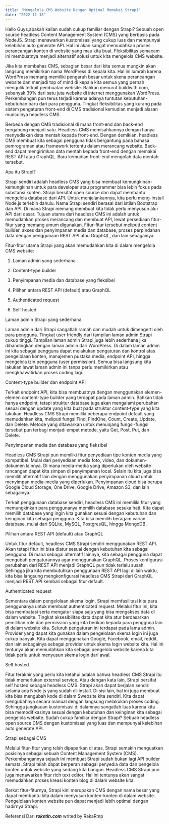 ```yaml
---
title: "Mengelola CMS Website Dengan Optimal Memakai Strapi"
date: "2022-11-18"
---
```


Hallo Guys,apakah kalian sudah cukup familiar dengan Strapi? Sebuah open source headless Content Management System (CMS) yang berbasis pada NodeJS. Strapi menawarkan kustomisasi yang cukup luas dan mempunyai kelebihan auto generate API. Hal ini akan sangat memudahkan proses perancangan konten di website yang mau kita buat. Fleksibilitas semacam ini membuatnya menjadi alternatif solusi untuk kita mengelola CMS website.

Jika kita membahas CMS, sebagian besar dari kita semua mungkin akan langsung memikirkan nama WordPress di kepala kita. Hal ini lumrah karena WordPress memang memiliki pengaruh besar untuk skena perancangan website dan menjadi top of mind di kepala kita semua yang pernah mengulik terkait pembuatan website. Bahkan menurut buildwith.com, sebanyak 39% dari satu juta website di internet menggunakan WordPress. Perkembangan pun terus terjadi karena adanya tuntutan kebutuhan-kebutuhan baru dari para pengguna. Tingkat fleksibilitas yang kurang pada sistem pengaturan front-end di CMS tradisional kemudian menjadi alasan munculnya headless CMS.

Berbeda dengan CMS tradisional di mana front-end dan back-end bergabung menjadi satu. Headless CMS memisahkannya dengan hanya menyediakan data mentah kepada front-end. Dengan demikian, headless CMS membuat kita sebagai pengguna tidak bergantung pada bahasa pemrograman atau framework tertentu dalam merancang website. Back-end dapat mengirimkan data mentah kepada front-end dengan memakai REST API atau GraphQL. Baru kemudian front-end mengolah data mentah tersebut.

Apa itu Strapi?

Strapi sendiri adalah headless CMS yang bisa membuat kemungkinan-kemungkinan untuk para developer atau programmer bisa lebih fokus pada substansi konten. Strapi bersifat open source dan dapat membantu mengelola database dari API. Untuk menjalankannya, kita perlu meng-install Node.js terlebih dahulu. Nama Strapi sendiri berasal dari istilah Bootstrap dan API. Di mana Strapi memang membuat kita tidak perlu menyusun alur API dari dasar. Tujuan utama dari headless CMS ini adalah untuk memudahkan proses merancang dan membuat API, lewat persediaan fitur-fitur yang memang umum digunakan. Fitur-fitur tersebut meliputi content builder, akses dan penyimpanan media dan database, proses perpindahan data dengan penggunaan REST API atau GraphQL, dan lain sebagainya.

Fitur-fitur utama Strapi yang akan memudahkan kita di dalam mengelola CMS website:

1. Laman admin yang sederhana

2. Content-type builder

3. Penyimpanan media dan database yang fleksibel

4. Pilihan antara REST API (default) atau GraphQL

5. Authenticated request

6. Self hosted

Laman admin Strapi yang sederhana

Laman admin dari Strapi sangatlah ramah dan mudah untuk dimengerti oleh para pengguna. Tingkat user friendly dari tampilan laman admin Strapi cukup tinggi. Tampilan laman admin Strapi juga lebih sederhana jika dibandingkan dengan laman admin dari WordPress. Di dalam laman admin ini kita sebagai pengguna dapat melakukan pengaturan dan kontrol atas pengelolaan konten, manajemen pustaka media, endpoint API, hingga mengelola izin pengguna (user permission). Semua bisa langsung kita lakukan lewat laman admin ini tanpa perlu memikirkan atau mengkhawatirkan proses coding lagi.

Content-type builder dan endpoint API

Terkait endpoint API, kita bisa membuatnya dengan menggunakan elemen-elemen content-type builder yang terdapat pada laman admin. Bahkan tidak hanya endpoint, tetapi struktur database juga akan mengalami perubahan sesuai dengan update yang kita buat pada struktur content-type yang kita lakukan. Headless CMS Strapi memiliki beberapa endpoint default yang memudahkan kita, meliputi fungsi Find, FindOne, Count, Create, Update, dan Delete. Metode yang ditawarkan untuk menunjang fungsi-fungsi tersebut pun terbagi menjadi empat metode, yaitu Get, Post, Put, dan Delete.

Penyimpanan media dan database yang fleksibel

Headless CMS Strapi pun memiliki fitur penyediaan tipe konten media yang kompatibel. Mulai dari penyediaan media foto, video, dan dokumen-dokumen lainnya. Di mana media-media yang diperlukan oleh website rancangan dapat kita simpan di penyimpanan local. Selain itu kita juga bisa memilih alternatif lain dengan menggunakan penyimpanan cloud untuk menyimpan media-media yang diperlukan. Penyimpanan cloud bisa berupa Google Cloud Storage, One Drive, Google Drive, Amazon S3, dan lain sebagainya.

Terkait penggunaan database sendiri, headless CMS ini memiliki fitur yang memungkinkan para penggunanya memilih database sesuka hati. Kita dapat memilih database yang ingin kita gunakan sesuai dengan kebutuhan dan keinginan kita sebagai pengguna. Kita bisa memilih beragam varian database, mulai dari SQLite, MySQL, PostgresQL, hingga MongoDB.

Pilihan antara REST API (default) atau GraphQL

Untuk fitur default, headless CMS Strapi sendiri menggunakan REST API. Akan tetapi fitur ini bisa diatur sesuai dengan kebutuhan kita sebagai pengguna. Di mana sebagai alternatif lainnya, kita sebagai pengguna dapat mengubah pengaturannya agar menggunakan GraphQL. Proses konfigurasi perubahan dari REST API menjadi GraphQL pun tidak terlalu susah. Sehingga jika kita membutuhkan penggunaan REST API lagi di lain waktu, kita bisa langsung mengkonfigurasi headless CMS Strapi dari GraphQL menjadi REST API kembali sebagai fitur default.

Authenticated request

Sementara dalam pengelolaan skema login, Strapi memfasilitasi kita para penggunanya untuk membuat authenticated request. Melalui fitur ini, kita bisa membatasi serta mengatur siapa saja yang bisa mengakses data di dalam website. Tingkat aksesibilitas data dapat kita atur berdasarkan pemilihan role dan permission yang kita berikan kepada para pengguna lain di dalam website kita. Seluruh pengaturan ini terdapat pada lama admin. Provider yang dapat kita gunakan dalam pengelolaan skema login ini juga cukup banyak. Kita dapat menggunakan Google, Facebook, email, reddit, dan lain sebagainya sebagai provider untuk skema login website kita. Hal ini tentunya akan memudahkan kita sebagai pengelola website karena kita tidak perlu untuk menyusun skema login dari awal.

Self hosted

Fitur terakhir yang perlu kita ketahui adalah bahwa headless CMS Strapi itu tidak memerlukan external service. Atau dengan kata lain, Strapi bersifat self hosted sebagai headless CMS. Strapi akan dapat berjalan sendiri selama ada Node.js yang sudah di-install. Di sisi lain, hal ini juga membuat kita bisa mengubah kode di dalam Swebsite kita sendiri. Kita dapat mengubahnya secara manual dengan langsung melakukan proses coding. Sehingga jangkauan kustomisasi di dalamnya sangatlah luas karena kita bisa memodifikasinya sesuai dengan kebutuhan dan keinginan kita sebagai pengelola website.
Sudah cukup familiar dengan Strapi? Sebuah headless open source CMS dengan kustomisasi yang luas dan mempunyai kelebihan auto generate API.

Strapi sebagai CMS

Melalui fitur-fitur yang telah dipaparkan di atas, Strapi semakin menguatkan posisinya sebagai sebuah Content Management System (CMS). Perkembangannya sejauh ini membuat Strapi sudah bukan lagi API builder semata. Strapi telah dapat berperan sebagai penyedia data dan pengelola konten untuk website yang sedang kita bangun. Headless CMS Strapi pun juga menawarkan fitur rich text editor. Hal ini tentunya akan sangat memudahkan proses kreasi konten blog di dalam website kita.

Berkat fitur-fiturnya, Strapi kini merupakan CMS dengan nama besar yang dapat membantu kita dalam menyusun konten-konten di dalam website. Pengelolaan konten website pun dapat menjadi lebih optimal dengan hadirnya Strapi.

Referensi Dari **_roketin.com_** writed by RakaRmp
